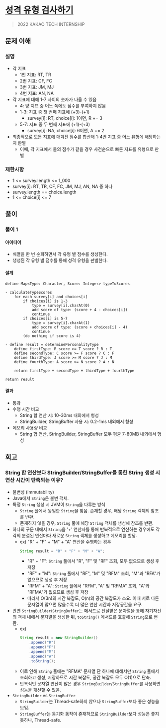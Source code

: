 # [성격 유형 검사하기]

[성격 유형 검사하기]: https://school.programmers.co.kr/learn/courses/30/lessons/118666

> 2022 KAKAO TECH INTERNSHIP

## 문제 이해

### 설명

- 각 지표
  - 1번 지표: RT, TR
  - 2번 지표: CF, FC
  - 3번 지표: JM, MJ
  - 4번 지표: AN, NA
- 각 지표에 대해 1-7 사이의 숫자가 나올 수 있음
  - 4: 양 지표 중 어느 쪽에도 점수를 부여하지 않음
  - 1-3: 지표 중 첫 번째 지표에 (+3)-(+1)
    - survey[i]: RT, choice[i]: 1이면, R += 3
  - 5-7: 지표 중 두 번째 지표에 (+1)-(+3)
    - survey[i]: NA, choice[i]: 6이면, A += 2
- 최종적으로 모든 지표에 매겨진 점수를 합산해 1-4번 지표 중 어느 유형에 해당하는지 판별
  - 이때, 각 지표에서 둘의 점수가 같을 경우 사전순으로 빠른 지표를 유형으로 판별

### 제한사항

- 1 <= survey.length <= 1_000 
- survey[i]: RT, TR, CF, FC, JM, MJ, AN, NA 중 하나
- survey.length == choice.length
- 1 <= choice[i] <= 7

## 풀이

### 풀이 1

#### 아이디어

- 배열을 한 번 순회하면서 각 유형 별 점수를 생성한다.
- 생성된 각 유형 별 점수를 통해 성격 유형을 판별한다.

#### 설계

```text
define Map<Type: Character, Score: Integer> typeToScores

- calculateTypeScores
    for each survey[i] and choices[i]
        if choices[i] is 1-3
            type = survey[i].charAt(0)
            add score of type: (score + 4 - choices[i])
            continue
        if choices[i] is 5-7
            type = survey[i].charAt(1)
            add score of type: (score + choices[i] - 4)
            continue
        (do nothing if score is 4)

- define result = determinePersonalityType
    define firstType: R score >= T score ? R : T
    define secondType: C score >= F score ? C : F
    define thirdType: J score >= M score ? J : M
    define fourthType: A score >= N score ? A : N
    
    return firstType + secondType + thirdType + fourthType

return result
```

#### 결과

- 통과
- 수행 시간 비교
  - String 합 연산 시: 10-30ms 내외에서 형성
  - StringBuilder, StringBuffer 사용 시: 0.2-1ms 내외에서 형성
- 메모리 사용량 비교
  - String 합 연산, StringBuilder, StringBuffer 모두 평균 7-80MB 내외에서 형성

## 회고

### String 합 연산보다 StringBuilder/StringBuffer를 통한 String 생성 시 연산 시간이 단축되는 이유?

- 불변성 (Immutability)
- Java에서 `String`은 불변 객체.
- 특정 `String` 생성 시 JVM이 `String`을 다루는 방식
  - `String` 풀에서 동일한 `String`을 찾음. 존재할 경우, 해당 `String` 객체의 참조를 반환.
  - 존재하지 않을 경우, `String` 풀에 해당 `String` 객체를 생성해 참조를 반환.
- 하나의 구문 내에서 `String`을 '+' 연산자를 통해 반복적으로 연산하는 경우에도 각각의 분절된 연산마다 새로운 `String` 객체를 생성하고 메모리를 할당.
  - ex) "R" + "F" + "M" + "A" 연산을 수행하는 경우
    ```Java
    String result = "R" + "F" + "M" + "A";
    ```
    - "R" + "F": `String` 풀에서 "R", "F" 및 "RF" 조회, 모두 없으므로 생성 후 저장 
    - "RF" + "M": `String` 풀에서 "RF", "M" 및 "RFM" 조회, "M"과 "RFA"가 없으므로 생성 후 저장 
    - "RFM" + "A": `String` 풀에서 "RFM", "A" 및 "RFMA" 조회, "A"와 "RFMA"가 없으므로 생성 후 저장
    - 따라서 O(3n)의 시간 복잡도, O(n)의 공간 복잡도가 소요. 이때 서로 다른 문자열이 많으면 많을수록 더 많은 연산 시간과 저장공간을 요구.
- 반면 `StringBuilder`/`StringBuffer`는 메서드로 전달받은 문자열을 통해 자기자신의 객체 내에서 문자열을 생성한 뒤, `toString()` 메서드를 호출해 `String`으로 변환.
  - ex)
    ```Java
    String result = new StringBuilder()
        .append("R")
        .append("F")
        .append("M")
        .append("A")
        .toString();
    ```
  - 이로 인해 `String` 풀에는 "RFMA" 문자열 단 하나에 대해서만 `String` 풀에서 조회하고 생성, 저장하므로 시간 복잡도, 공간 복잡도 모두 O(1)으로 단축.
  - 반복적인 문자열 연산이 많은 경우 `StringBuilder`/`StringBuffer`를 사용하면 성능을 개선할 수 있음.
- `StringBuilder` vs `StringBuffer`
  - `StringBuilder`는 Thread-safe하지 않으나 `StringBuffer`보다 좋은 성능을 보임.
  - `StringBuffer`는 동기화 동작이 존재하므로 `StringBuilder`보다 성능은 좋지 못하나, Thread-safe.
